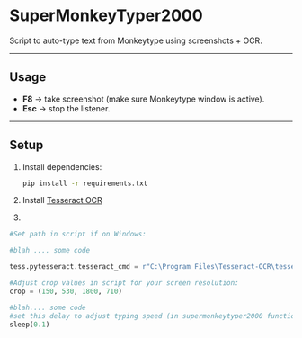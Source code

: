 # SuperMonkeyTyper2000

Script to auto-type text from Monkeytype using screenshots + OCR.

---

## Usage
- **F8** → take screenshot (make sure Monkeytype window is active).  
- **Esc** → stop the listener.  

---

## Setup
1. Install dependencies:
   ```bash
   pip install -r requirements.txt
   ```
2. Install [Tesseract OCR](https://github.com/tesseract-ocr/tesseract)
   
3. 
```python
#Set path in script if on Windows:

#blah .... some code

tess.pytesseract.tesseract_cmd = r"C:\Program Files\Tesseract-OCR\tesseract.exe"

#Adjust crop values in script for your screen resolution:
crop = (150, 530, 1800, 710)

#blah.... some code
#set this delay to adjust typing speed (in supermonkeytyper2000 function)
sleep(0.1) 
```


